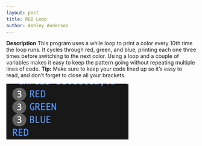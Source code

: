```yaml
---
layout: post
title: RGB Loop
author: Ashley Anderson
---
```

**Description**
This program uses a while loop to print a color every 10th time the loop runs. It cycles through red, green, and blue, printing each one three times before switching to the next color. Using a loop and a couple of variables makes it easy to keep the pattern going without repeating multiple lines of code.
**Tip:**
Make sure to keep your code lined up so it’s easy to read, and don’t forget to close all your brackets.

![bloop](/assets/img/bloop.png)
